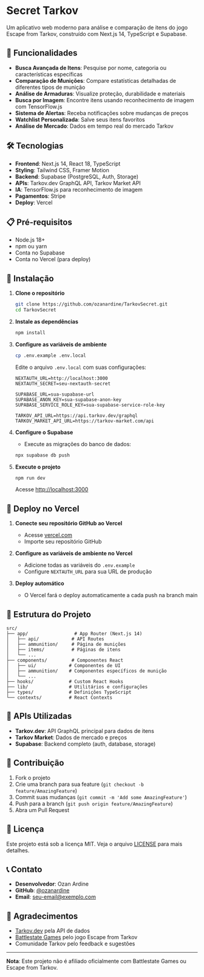 # Secret Tarkov

Um aplicativo web moderno para análise e comparação de itens do jogo Escape from Tarkov, construído com Next.js 14, TypeScript e Supabase.

## 🚀 Funcionalidades

- **Busca Avançada de Itens**: Pesquise por nome, categoria ou características específicas
- **Comparação de Munições**: Compare estatísticas detalhadas de diferentes tipos de munição
- **Análise de Armaduras**: Visualize proteção, durabilidade e materiais
- **Busca por Imagem**: Encontre itens usando reconhecimento de imagem com TensorFlow.js
- **Sistema de Alertas**: Receba notificações sobre mudanças de preços
- **Watchlist Personalizada**: Salve seus itens favoritos
- **Análise de Mercado**: Dados em tempo real do mercado Tarkov

## 🛠️ Tecnologias

- **Frontend**: Next.js 14, React 18, TypeScript
- **Styling**: Tailwind CSS, Framer Motion
- **Backend**: Supabase (PostgreSQL, Auth, Storage)
- **APIs**: Tarkov.dev GraphQL API, Tarkov Market API
- **IA**: TensorFlow.js para reconhecimento de imagem
- **Pagamentos**: Stripe
- **Deploy**: Vercel

## 📋 Pré-requisitos

- Node.js 18+ 
- npm ou yarn
- Conta no Supabase
- Conta no Vercel (para deploy)

## 🔧 Instalação

1. **Clone o repositório**
   ```bash
   git clone https://github.com/ozanardine/TarkovSecret.git
   cd TarkovSecret
   ```

2. **Instale as dependências**
   ```bash
   npm install
   ```

3. **Configure as variáveis de ambiente**
   ```bash
   cp .env.example .env.local
   ```
   
   Edite o arquivo `.env.local` com suas configurações:
   ```env
   NEXTAUTH_URL=http://localhost:3000
   NEXTAUTH_SECRET=seu-nextauth-secret
   
   SUPABASE_URL=sua-supabase-url
   SUPABASE_ANON_KEY=sua-supabase-anon-key
   SUPABASE_SERVICE_ROLE_KEY=sua-supabase-service-role-key
   
   TARKOV_API_URL=https://api.tarkov.dev/graphql
   TARKOV_MARKET_API_URL=https://tarkov-market.com/api
   ```

4. **Configure o Supabase**
   - Execute as migrações do banco de dados:
   ```bash
   npx supabase db push
   ```

5. **Execute o projeto**
   ```bash
   npm run dev
   ```

   Acesse [http://localhost:3000](http://localhost:3000)

## 🚀 Deploy no Vercel

1. **Conecte seu repositório GitHub ao Vercel**
   - Acesse [vercel.com](https://vercel.com)
   - Importe seu repositório GitHub

2. **Configure as variáveis de ambiente no Vercel**
   - Adicione todas as variáveis do `.env.example`
   - Configure `NEXTAUTH_URL` para sua URL de produção

3. **Deploy automático**
   - O Vercel fará o deploy automaticamente a cada push na branch main

## 📁 Estrutura do Projeto

```
src/
├── app/                 # App Router (Next.js 14)
│   ├── api/            # API Routes
│   ├── ammunition/     # Página de munições
│   ├── items/          # Páginas de itens
│   └── ...
├── components/         # Componentes React
│   ├── ui/            # Componentes de UI
│   ├── ammunition/    # Componentes específicos de munição
│   └── ...
├── hooks/             # Custom React Hooks
├── lib/               # Utilitários e configurações
├── types/             # Definições TypeScript
└── contexts/          # React Contexts
```

## 🔑 APIs Utilizadas

- **Tarkov.dev**: API GraphQL principal para dados de itens
- **Tarkov Market**: Dados de mercado e preços
- **Supabase**: Backend completo (auth, database, storage)

## 🤝 Contribuição

1. Fork o projeto
2. Crie uma branch para sua feature (`git checkout -b feature/AmazingFeature`)
3. Commit suas mudanças (`git commit -m 'Add some AmazingFeature'`)
4. Push para a branch (`git push origin feature/AmazingFeature`)
5. Abra um Pull Request

## 📝 Licença

Este projeto está sob a licença MIT. Veja o arquivo [LICENSE](LICENSE) para mais detalhes.

## 📞 Contato

- **Desenvolvedor**: Ozan Ardine
- **GitHub**: [@ozanardine](https://github.com/ozanardine)
- **Email**: [seu-email@exemplo.com](mailto:seu-email@exemplo.com)

## 🙏 Agradecimentos

- [Tarkov.dev](https://tarkov.dev) pela API de dados
- [Battlestate Games](https://www.battlestategames.com/) pelo jogo Escape from Tarkov
- Comunidade Tarkov pelo feedback e sugestões

---

**Nota**: Este projeto não é afiliado oficialmente com Battlestate Games ou Escape from Tarkov.